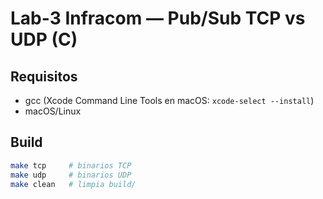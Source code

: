 # Lab-3 Infracom — Pub/Sub TCP vs UDP (C)

## Requisitos
- gcc (Xcode Command Line Tools en macOS: `xcode-select --install`)
- macOS/Linux

## Build
```bash
make tcp     # binarios TCP
make udp     # binarios UDP
make clean   # limpia build/
